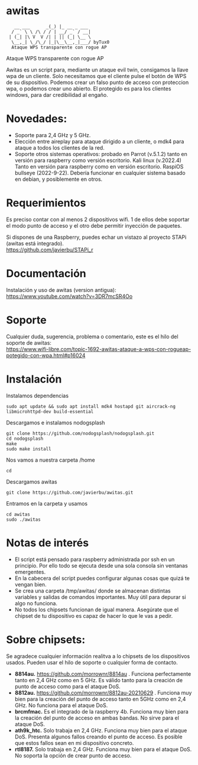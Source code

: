 # awitas
```
   __ ___      _(_) |_ __ _ ___ 
  / _` \ \ /\ / / | __/ _` / __|
 | (_| |\ V  V /| | || (_| \__ \
  \__,_| \_/\_/ |_|\__\__,_|___/ byTux0
  Ataque WPS transparente con rogue AP   

```

Ataque WPS transparente con rogue AP 

Awitas es un script para, mediante un ataque evil twin, consigamos la llave wpa de un cliente. Solo necesitamos que el cliente pulse el botón de WPS de su dispositivo.
Podemos crear un falso punto de acceso con proteccion wpa, o podemos crear uno abierto.
El protegido es para los clientes windows, para dar credibilidad al engaño.

# Novedades:
- Soporte para 2,4 GHz y 5 GHz.
- Elección entre aireplay para ataque dirigido a un cliente, o mdk4 para ataque a todos los clientes de la red.
- Soporte otros sistemas operativos: probado en Parrot (v.5.1.2) tanto en versión para raspberry como versión escritorio. Kali linux (v.2022.4) Tanto en versión para raspberry como en versión escritorio. RaspiOS bullseye (2022-9-22). Debería funcionar en cualquier sistema basado en debian, y posiblemente en otros.

# Requerimientos
Es preciso contar con al menos 2 dispositivos wifi. 1 de ellos debe soportar el modo punto de acceso y el otro debe permitir inyección de paquetes.

 Si dispones de una Raspberry, puedes echar un vistazo al proyecto STAPi (awitas está integrado).<br>
 https://github.com/javierbu/STAPi_r

# Documentación

Instalación y uso de awitas (version antigua): <br>
https://www.youtube.com/watch?v=3DR7mcSR4Oo

# Soporte

Cualquier duda, sugerencia, problema o comentario, este es el hilo del soporte de awitas:<br>
https://www.wifi-libre.com/topic-1692-awitas-ataque-a-wps-con-rogueap-potegido-con-wpa.html#p16024

# Instalación

Instalamos dependencias
```
sudo apt update && sudo apt install mdk4 hostapd git aircrack-ng libmicrohttpd-dev build-essential
```

Descargamos e instalamos nodogsplash
```
git clone https://github.com/nodogsplash/nodogsplash.git
cd nodogsplash
make
sudo make install
```
Nos vamos a nuestra carpeta /home
```
cd

```

Descargamos awitas
```
git clone https://github.com/javierbu/awitas.git
```

Entramos en la carpeta y usamos
```
cd awitas
sudo ./awitas
```

# Notas de interés

- El script está pensado para raspberry administrada por ssh en un principio. Por ello todo se ejecuta desde una sola consola sin ventanas emergentes.
- En la cabecera del script puedes configurar algunas cosas que quizá te vengan bien.
- Se crea una carpeta /tmp/awitas/ donde se almacenan distintas variables y salidas de comandos importantes. Muy útil para depurar si algo no funciona.
- No todos los chipsets funcionan de igual manera. Asegúrate que el chipset de tu dispositivo es capaz de hacer lo que le vas a pedir.

# Sobre chipsets:

Se agradece cualquier información realitva a lo chipsets de los dispositivos usados. Pueden usar el hilo de soporte o cualquier forma de contacto.

- **8814au.** https://github.com/morrownr/8814au . Funciona perfectamente tanto en 2,4 GHz como en 5 GHz. Es válido tanto para la creación de punto de acceso como para el ataque DoS.
- **8812au.** https://github.com/morrownr/8812au-20210629 . Funciona muy bien para la creación del punto de acceso tanto en 5GHz como en 2,4 GHz. No funciona para el ataque DoS. 
- **brcmfmac.** Es el integrado de la raspberry 4b. Funciona muy bien para la creación del punto de acceso en ambas bandas. No sirve para el ataque DoS.
- **ath9k_htc.** Solo trabaja en 2,4 GHz. Funciona muy bien para el ataque DoS. Presenta algunos fallos creando el punto de acceso. Es posible que estos fallos sean en mi dispositivo concreto.
- **rtl8187.** Solo trabaja en 2,4 GHz. Funciona muy bien para el ataque DoS. No soporta la opción de crear punto de acceso.

   

